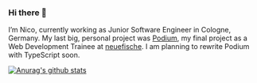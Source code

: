 ### Hi there 👋

I’m Nico, currently working as Junior Software Engineer in Cologne, Germany. My last big, personal project was [Podium](https://github.com/ncbecker/podium), my final project as a Web Development Trainee at [neuefische](https://www.neuefische.de/). I am planning to rewrite Podium with TypeScript soon.

[![Anurag's github stats](https://github-readme-stats.vercel.app/api?username=ncbecker&show_icons=true&theme=radical)](https://github.com/anuraghazra/github-readme-stats)
